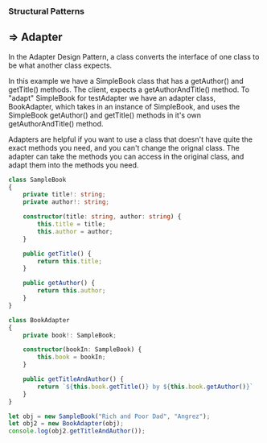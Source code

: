 ### Structural Patterns
## => Adapter

In the Adapter Design Pattern, a class converts the interface of one class to be what another class expects.

In this example we have a SimpleBook class that has a getAuthor() and getTitle() methods. 
The client, expects a getAuthorAndTitle() method. To "adapt" SimpleBook for testAdapter we have an adapter class, 
BookAdapter, which takes in an instance of SimpleBook, and uses the SimpleBook getAuthor() and getTitle() methods in it's own getAuthorAndTitle() method.

Adapters are helpful if you want to use a class that doesn't have quite the exact methods you need, 
and you can't change the orignal class. The adapter can take the methods you can access in the original class, 
and adapt them into the methods you need.

```typescript
class SampleBook
{
    private title!: string;
    private author!: string;

    constructor(title: string, author: string) {
        this.title = title;
        this.author = author;
    }

    public getTitle() {
        return this.title;
    }

    public getAuthor() {
        return this.author;
    }
}

class BookAdapter
{
    private book!: SampleBook;

    constructor(bookIn: SampleBook) {
        this.book = bookIn;
    }

    public getTitleAndAuthor() {
        return `${this.book.getTitle()} by ${this.book.getAuthor()}`
    }
}

let obj = new SampleBook("Rich and Poor Dad", "Angrez");
let obj2 = new BookAdapter(obj);
console.log(obj2.getTitleAndAuthor());
```